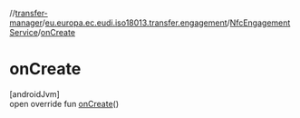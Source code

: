 //[transfer-manager](../../../index.md)/[eu.europa.ec.eudi.iso18013.transfer.engagement](../index.md)/[NfcEngagementService](index.md)/[onCreate](on-create.md)

# onCreate

[androidJvm]\
open override fun [onCreate](on-create.md)()
